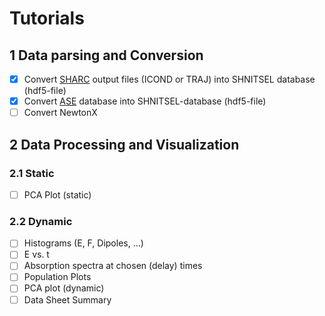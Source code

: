 # Tutorials

## 1 Data parsing and Conversion

- [x] Convert [SHARC](https://sharc-md.org/) output files (ICOND or TRAJ) into SHNITSEL database (hdf5-file)
- [x] Convert [ASE](https://wiki.fysik.dtu.dk/ase/ase/db/db.html) database into SHNITSEL-database (hdf5-file)
- [ ] Convert NewtonX

## 2 Data Processing and Visualization

### 2.1 Static

- [ ] PCA Plot (static)

### 2.2 Dynamic 

- [ ] Histograms (E, F, Dipoles, ...)
- [ ] E vs. t
- [ ] Absorption spectra at chosen (delay) times
- [ ] Population Plots
- [ ] PCA plot (dynamic)
- [ ] Data Sheet Summary
